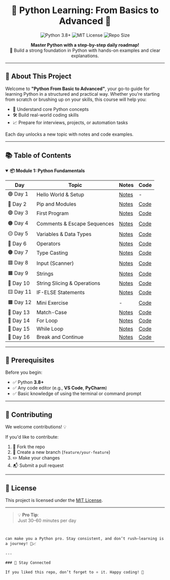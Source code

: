<h1 align="center">🐍 Python Learning: From Basics to Advanced 🚀</h1>

<p align="center">
  <img src="https://img.shields.io/badge/Python-3.8%2B-blue.svg" alt="Python 3.8+">
  <img src="https://img.shields.io/badge/License-MIT-yellow.svg" alt="MIT License">
  <img src="https://img.shields.io/github/repo-size/vinayakmishra4/PYTHON-FROM-BASIC-TO-ADVANCE" alt="Repo Size">
</p>

<p align="center">
  <b>Master Python with a step-by-step daily roadmap!</b><br>
  🚀 Build a strong foundation in Python with hands-on examples and clear explanations.
</p>

---

## 📘 About This Project

Welcome to **"Python From Basic to Advanced"**, your go-to guide for learning Python in a structured and practical way. Whether you're starting from scratch or brushing up on your skills, this course will help you:

- 🧠 Understand core Python concepts
- 🛠️ Build real-world coding skills
- 📈 Prepare for interviews, projects, or automation tasks

Each day unlocks a new topic with notes and code examples.

---

## 📚 Table of Contents

<details open>
<summary><strong>📦 Module 1: Python Fundamentals</strong></summary>

| Day | Topic | Notes | Code |
|-----|-------|-------|------|
| 🟢 Day 1 | Hello World & Setup | [Notes](https://github.com/vinayakmishra4/PYTHON-FROM-BASIC-TO-ADVANCE/blob/main/DAY-1-Hello_World-Setup/DAY-1.md) | - |
| 🔵 Day 2 | Pip and Modules | [Notes](https://github.com/vinayakmishra4/PYTHON-FROM-BASIC-TO-ADVANCE/blob/main/DAY-2-Pip-Modules/DAY-2.txt) | [Code](https://github.com/vinayakmishra4/PYTHON-FROM-BASIC-TO-ADVANCE/blob/main/DAY-2-Pip-Modules/Pimod.py) |
| 🟣 Day 3 | First Program | [Notes](https://github.com/vinayakmishra4/PYTHON-FROM-BASIC-TO-ADVANCE/blob/main/DAY-3-Frist_Program/DAY-3.txt) | [Code](https://github.com/vinayakmishra4/PYTHON-FROM-BASIC-TO-ADVANCE/blob/main/DAY-3-Frist_Program/FristProgram.py) |
| 🟠 Day 4 | Comments & Escape Sequences | [Notes](https://github.com/vinayakmishra4/PYTHON-FROM-BASIC-TO-ADVANCE/blob/main/DAY-4-Comments-Escaping-Sequnece-Character/DAY-4.txt) | [Code](https://github.com/vinayakmishra4/PYTHON-FROM-BASIC-TO-ADVANCE/blob/main/DAY-4-Comments-Escaping-Sequnece-Character/CoEsSe.py) |
| 🟡 Day 5 | Variables & Data Types | [Notes](https://github.com/vinayakmishra4/PYTHON-FROM-BASIC-TO-ADVANCE/blob/main/DAY-5-Variables-Data-Types/DAY-5.txt) | [Code](https://github.com/vinayakmishra4/PYTHON-FROM-BASIC-TO-ADVANCE/blob/main/DAY-5-Variables-Data-Types/VarDa.py) |
| 🔴 Day 6 | Operators | [Notes](https://github.com/vinayakmishra4/PYTHON-FROM-BASIC-TO-ADVANCE/blob/main/DAY-6-EX-1/DAY-6.txt) | [Code](https://github.com/vinayakmishra4/PYTHON-FROM-BASIC-TO-ADVANCE/blob/main/DAY-6-EX-1/calc.py) |
| 🟤 Day 7 | Type Casting | [Notes](https://github.com/vinayakmishra4/PYTHON-FROM-BASIC-TO-ADVANCE/blob/main/DAY-7-Type-Casting/DAY-7.txt) | [Code](https://github.com/vinayakmishra4/PYTHON-FROM-BASIC-TO-ADVANCE/blob/main/DAY-7-Type-Casting/typecasting.py) |
| 🟩 Day 8 | Input (Scanner) | [Notes](https://github.com/vinayakmishra4/PYTHON-FROM-BASIC-TO-ADVANCE/blob/main/DAY-8-Input/DAY-8.txt) | [Code](https://github.com/vinayakmishra4/PYTHON-FROM-BASIC-TO-ADVANCE/blob/main/DAY-8-Input/Input.py) |
| 🟧 Day 9 | Strings | [Notes](https://github.com/vinayakmishra4/PYTHON-FROM-BASIC-TO-ADVANCE/blob/main/DAY-9-Strings/DAY-9.txt) | [Code](https://github.com/vinayakmishra4/PYTHON-FROM-BASIC-TO-ADVANCE/blob/main/DAY-9-Strings/Str.py) |
| 🔹 Day 10 | String Slicing & Operations | [Notes](https://github.com/vinayakmishra4/PYTHON-FROM-BASIC-TO-ADVANCE/blob/main/DAY-10-String-Operations/DAY-10.txt) | [Code](https://github.com/vinayakmishra4/PYTHON-FROM-BASIC-TO-ADVANCE/blob/main/DAY-10-String-Operations/Stringop.py) |
| 🟨 Day 11 | IF-ELSE Statements | [Notes](https://github.com/vinayakmishra4/PYTHON-FROM-BASIC-TO-ADVANCE/blob/main/DAY-11-IF-ELSE-Statement/DAY-11.md) | [Code](https://github.com/vinayakmishra4/PYTHON-FROM-BASIC-TO-ADVANCE/blob/main/DAY-11-IF-ELSE-Statement/if_else.py) |
| 🟫 Day 12 | Mini Exercise | - | [Code](https://github.com/vinayakmishra4/PYTHON-FROM-BASIC-TO-ADVANCE/blob/main/DAY-12-EX-2/ex2.py) |
| 🧩 Day 13 | Match-Case | [Notes](https://github.com/vinayakmishra4/PYTHON-FROM-BASIC-TO-ADVANCE/blob/main/DAY-13-Match-case/DAY-13.md) | [Code](https://github.com/vinayakmishra4/PYTHON-FROM-BASIC-TO-ADVANCE/blob/main/DAY-13-Match-case/Matchingcase.py) |
| 🔁 Day 14 | For Loop | [Notes](https://github.com/vinayakmishra4/PYTHON-FROM-BASIC-TO-ADVANCE/blob/main/DAY-14-FOR-LOOPS/DAY-14.md) | [Code](https://github.com/vinayakmishra4/PYTHON-FROM-BASIC-TO-ADVANCE/blob/main/DAY-14-FOR-LOOPS/Table.py) |
| 🔁 Day 15 | While Loop | [Notes](https://github.com/vinayakmishra4/PYTHON-FROM-BASIC-TO-ADVANCE/blob/main/DAY-15-While-Loop/DAY15.md) | [Code](https://github.com/vinayakmishra4/PYTHON-FROM-BASIC-TO-ADVANCE/blob/main/DAY-15-While-Loop/Sum1to10.py) |
| 🔂 Day 16 | Break and Continue | [Notes](https://github.com/vinayakmishra4/PYTHON-FROM-BASIC-TO-ADVANCE/blob/main/DAY-16-Break-and-Continue-Statement/DAY-16.md) | [Code](https://github.com/vinayakmishra4/PYTHON-FROM-BASIC-TO-ADVANCE/blob/main/DAY-16-Break-and-Continue-Statement/day16_break_continue.py) |

</details>

---

## 🔧 Prerequisites

Before you begin:

- ✅ Python **3.8+**
- ✅ Any code editor (e.g., **VS Code**, **PyCharm**)
- ✅ Basic knowledge of using the terminal or command prompt

---

## 🤝 Contributing

We welcome contributions! 💡

If you'd like to contribute:

1. 🍴 Fork the repo
2. 📂 Create a new branch (`feature/your-feature`)
3. ✏️ Make your changes
4. 📬 Submit a pull request

---

## 📄 License

This project is licensed under the [MIT License](LICENSE).

---

> 💡 **Pro Tip**:  
> Just 30–60 minutes per day
```


can make you a Python pro. Stay consistent, and don’t rush—learning is a journey! 💪📈

---

### 👋 Stay Connected

If you liked this repo, don’t forget to ⭐ it. Happy coding! 🎉